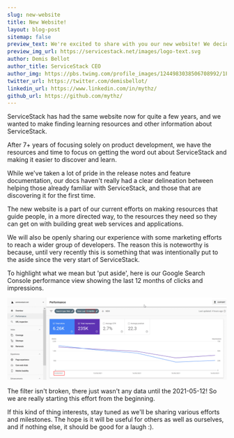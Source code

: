 ```yaml
---
slug: new-website
title: New Website!
layout: blog-post
sitemap: false
preview_text: We're excited to share with you our new website! We decided to invest the time for a new website to make it easier to make finding resources about ServiceStack easier to find and navigate. 
preview_img_url: https://servicestack.net/images/logo-text.svg
author: Demis Bellot
author_title: ServiceStack CEO
author_img: https://pbs.twimg.com/profile_images/1244983038506708992/1FipJIe3_400x400.png
twitter_url: https://twitter.com/demisbellot/
linkedin_url: https://www.linkedin.com/in/mythz/
github_url: https://github.com/mythz/
---
```


ServiceStack has had the same website now for quite a few years, and we wanted to make finding learning resources and other information about ServiceStack.

After 7+ years of focusing solely on product development, we have the resources and time to focus on getting the word out about ServiceStack and making it easier to discover and learn.

While we've taken a lot of pride in the release notes and feature documentation, our docs haven't really had a clear delineation between helping those already familiar with ServiceStack, and those that are discovering it for the first time.

The new website is a part of our current efforts on making resources that guide people, in a more directed way, to the resources they need so they can get on with building great web services and applications.

We will also be openly sharing our experience with some marketing efforts to reach a wider group of developers. The reason this is noteworthy is because, until very recently this is something that was intentionally put to the aside since the very start of ServiceStack.

To highlight what we mean but 'put aside', here is our Google Search Console performance view showing the last 12 months of clicks and impressions.

![Google Search Console stats](/images/blog/google-search-console-stats-1.png)

The filter isn't broken, there just wasn't any data until the 2021-05-12! So we are really starting this effort from the beginning. 

If this kind of thing interests, stay tuned as we'll be sharing various efforts and milestones. The hope is it will be useful for others as well as ourselves, and if nothing else, it should be good for a laugh :).









